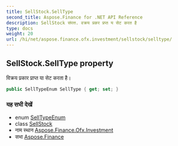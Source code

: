 ```yaml
---
title: SellStock.SellType
second_title: Aspose.Finance for .NET API Reference
description: SellStock संपत्त. वक्रय प्रकर प्रप्त य सेट करत है
type: docs
weight: 20
url: /hi/net/aspose.finance.ofx.investment/sellstock/selltype/
---
```

## SellStock.SellType property

विक्रय प्रकार प्राप्त या सेट करता है।

```csharp
public SellTypeEnum SellType { get; set; }
```

### यह सभी देखें

* enum [SellTypeEnum](../../selltypeenum/)
* class [SellStock](../)
* नाम स्थान [Aspose.Finance.Ofx.Investment](../../sellstock/)
* सभा [Aspose.Finance](../../../)


